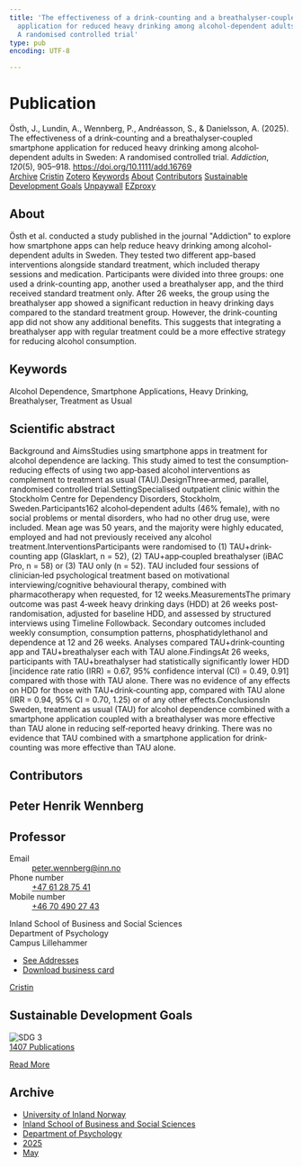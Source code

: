 ```yaml
---
title: 'The effectiveness of a drink‐counting and a breathalyser‐coupled smartphone
  application for reduced heavy drinking among alcohol‐dependent adults in Sweden:
  A randomised controlled trial'
type: pub
encoding: UTF-8

---
```

<h1>Publication</h1>
<article id="csl-bib-container-Q5DRAYQH" class="csl-bib-container">
  <div class="csl-bib-body"> <div class="csl-entry">Östh, J., Lundin, A., Wennberg, P., Andréasson, S., &#38; Danielsson, A. (2025). The effectiveness of a drink‐counting and a breathalyser‐coupled smartphone application for reduced heavy drinking among alcohol‐dependent adults in Sweden: A randomised controlled trial. <i>Addiction</i>, <i>120</i>(5), 905–918. <a href="https://doi.org/10.1111/add.16769">https://doi.org/10.1111/add.16769</a></div> </div>
  <div class="csl-bib-buttons">
    <a href="#taxonomy-article-Q5DRAYQH" alt="archive" class="csl-bib-button">Archive</a>
    <a href="https://app.cristin.no/results/show.jsf?id=2379326" alt="Cristin" class="csl-bib-button">Cristin</a>
    <a href="http://zotero.org/groups/5881554/items/Q5DRAYQH" alt="Zotero" class="csl-bib-button">Zotero</a>
    <a href="#keywords-article-Q5DRAYQH" alt="keywords" class="csl-bib-button">Keywords</a>
    <a href="#about-article-Q5DRAYQH" alt="about_pub" class="csl-bib-button">About</a>
    <a href="#contributors-article-Q5DRAYQH" alt="contributors" class="csl-bib-button">Contributors</a>
    <a href="#sdg-article-Q5DRAYQH" alt="sdg" class="csl-bib-button">Sustainable Development Goals</a>
    <a href="https://doi.org/10.1111/add.16769" alt="Unpaywall" class="csl-bib-button">Unpaywall</a>
    <a href="https://doi.org/10.1111/add.16769" alt="EZproxy" class="csl-bib-button">EZproxy</a>
  </div>
  <div id="csl-bib-meta-container-Q5DRAYQH"></div>
</article>
<div id="csl-bib-meta-Q5DRAYQH" class="csl-bib-meta">
  <article id="about-article-Q5DRAYQH" class="about_pub-article">
    <h1>About</h1>
    Östh et al. conducted a study published in the journal "Addiction" to explore how smartphone apps can help reduce heavy drinking among alcohol-dependent adults in Sweden. They tested two different app-based interventions alongside standard treatment, which included therapy sessions and medication. Participants were divided into three groups: one used a drink-counting app, another used a breathalyser app, and the third received standard treatment only. After 26 weeks, the group using the breathalyser app showed a significant reduction in heavy drinking days compared to the standard treatment group. However, the drink-counting app did not show any additional benefits. This suggests that integrating a breathalyser app with regular treatment could be a more effective strategy for reducing alcohol consumption.
  </article>
  <article id="keywords-article-Q5DRAYQH" class="keywords-article">
    <h1>Keywords</h1>
    Alcohol Dependence, Smartphone Applications, Heavy Drinking, Breathalyser, Treatment as Usual
  </article>
  <article id="abstract-article-Q5DRAYQH" class="abstract-article">
    <h1>Scientific abstract</h1>
    Background and AimsStudies using smartphone apps in treatment for alcohol dependence are lacking. This study aimed to test the consumption‐reducing effects of using two app‐based alcohol interventions as complement to treatment as usual (TAU).DesignThree‐armed, parallel, randomised controlled trial.SettingSpecialised outpatient clinic within the Stockholm Centre for Dependency Disorders, Stockholm, Sweden.Participants162 alcohol‐dependent adults (46% female), with no social problems or mental disorders, who had no other drug use, were included. Mean age was 50 years, and the majority were highly educated, employed and had not previously received any alcohol treatment.InterventionsParticipants were randomised to (1) TAU+drink‐counting app (Glasklart, n = 52), (2) TAU+app‐coupled breathalyser (iBAC Pro, n = 58) or (3) TAU only (n = 52). TAU included four sessions of clinician‐led psychological treatment based on motivational interviewing/cognitive behavioural therapy, combined with pharmacotherapy when requested, for 12 weeks.MeasurementsThe primary outcome was past 4‐week heavy drinking days (HDD) at 26 weeks post‐randomisation, adjusted for baseline HDD, and assessed by structured interviews using Timeline Followback. Secondary outcomes included weekly consumption, consumption patterns, phosphatidylethanol and dependence at 12 and 26 weeks. Analyses compared TAU+drink‐counting app and TAU+breathalyser each with TAU alone.FindingsAt 26 weeks, participants with TAU+breathalyser had statistically significantly lower HDD [incidence rate ratio (IRR) = 0.67, 95% confidence interval (CI) = 0.49, 0.91] compared with those with TAU alone. There was no evidence of any effects on HDD for those with TAU+drink‐counting app, compared with TAU alone (IRR = 0.94, 95% CI = 0.70, 1.25) or of any other effects.ConclusionsIn Sweden, treatment as usual (TAU) for alcohol dependence combined with a smartphone application coupled with a breathalyser was more effective than TAU alone in reducing self‐reported heavy drinking. There was no evidence that TAU combined with a smartphone application for drink‐counting was more effective than TAU alone.
  </article>
  <article id="contributors-article-Q5DRAYQH" class="contributors-article">
    <h1>Contributors</h1>
    <div class="personas"> <div class="vrtx-hinn-person-card"> <div class="photo"> <i class="lar la-user-circle missing-person"></i> </div> <div class="info"> <hgroup><h1>Peter Henrik Wennberg</h1> <h2>Professor</h2> </hgroup><dl> <dt>Email</dt> <dd> <a href="mailto:peter.wennberg@inn.no">peter.wennberg@inn.no</a> </dd> <dt>Phone number</dt> <dd><a href="tel:+4761287541"> +47 61 28 75 41 </a></dd> <dt>Mobile number</dt> <dd><a href="tel:+46704902743"> +46 70 490 27 43 </a></dd> </dl> <p> Inland School of Business and Social Sciences<br> Department of Psychology<br> Campus Lillehammer </p> <ul class="vrtx-hinn-links"> <li><a href="https://www.inn.no/english/find-an-employee/peter-wennberg.html#vrtx-hinn-addresses">See Addresses</a></li> <li><a href="https://www.inn.no/english/find-an-employee/peter-wennberg.html?vrtx=vcf">Download business card</a></li> </ul> </div> </div> <a href="https://app.cristin.no/persons/show.jsf?id=1497957" alt="Cristin URL" class="personas-cristin">Cristin</a> </div>
  </article>
  <article id="sdg-article-Q5DRAYQH" class="sdg-article">
    <h1>Sustainable Development Goals</h1>
    <div class="sdg-container"><div id="sdg3" class="sdg">
        <img src="{{< params subfolder >}}images/sdg/sdg03_en.png" class="image" alt="SDG 3">
        <div class="sdg-overlay">
          <a href="{{< params subfolder >}}en/archive/?sdg=3#archive" class="sdg-publication-count"><span>1407</span> Publications</a>
          <p><a href="https://sdgs.un.org/goals/goal3" class="sdg-read-more">Read More</a></p>
        </div>
      </div></div>
  </article>
  <article id="taxonomy-article-Q5DRAYQH" class="taxonomy-article">
    <h1>Archive</h1>
    <ul>
      <li><a href="{{< params subfolder >}}en/archive/?key=3DCRN523">University of Inland Norway</a></li>
      <li><a href="{{< params subfolder >}}en/archive/?key=DU8Q9LN9">Inland School of Business and Social Sciences</a></li>
      <li><a href="{{< params subfolder >}}en/archive/?key=KTD9NXA8">Department of Psychology</a></li>
      <li><a href="{{< params subfolder >}}en/archive/?key=YSESX7HT">2025</a></li>
      <li><a href="{{< params subfolder >}}en/archive/?key=WIDG7NFE">May</a></li>
    </ul>
  </article>
</div>
